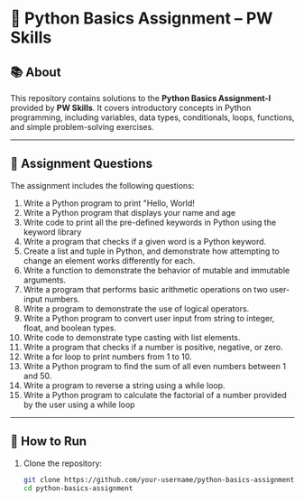 # 🐍 Python Basics Assignment – PW Skills

## 📚 About

This repository contains solutions to the **Python Basics Assignment-I** provided by **PW Skills**. It covers introductory concepts in Python programming, including variables, data types, conditionals, loops, functions, and simple problem-solving exercises.

---

## 📝 Assignment Questions

The assignment includes the following questions:

 1.  Write a Python program to print "Hello, World!
 2. Write a Python program that displays your name and age
 3. Write code to print all the pre-defined keywords in Python using the keyword library
 4. Write a program that checks if a given word is a Python keyword.
 5. Create a list and tuple in Python, and demonstrate how attempting to change an element works differently 
     for each.
 6. Write a function to demonstrate the behavior of mutable and immutable arguments.
 7. Write a program that performs basic arithmetic operations on two user-input numbers.
 8. Write a program to demonstrate the use of logical operators.
 9. Write a Python program to convert user input from string to integer, float, and boolean types.
 10. Write code to demonstrate type casting with list elements.
 11. Write a program that checks if a number is positive, negative, or zero.
 12. Write a for loop to print numbers from 1 to 10.
 13. Write a Python program to find the sum of all even numbers between 1 and 50.
 14. Write a program to reverse a string using a while loop.
 15. Write a Python program to calculate the factorial of a number provided by the user using a while loop

---

## 🚀 How to Run

1. Clone the repository:
   ```bash
   git clone https://github.com/your-username/python-basics-assignment.git
   cd python-basics-assignment
